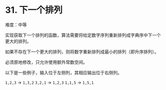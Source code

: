 

# 31. 下一个排列
难度：中等

实现获取下一个排列的函数，算法需要将给定数字序列重新排列成字典序中下一个更大的排列。

如果不存在下一个更大的排列，则将数字重新排列成最小的排列（即升序排列）。

必须原地修改，只允许使用额外常数空间。

以下是一些例子，输入位于左侧列，其相应输出位于右侧列。

`1,2,3` → `1,3,2`
`3,2,1` → `1,2,3`
`1,1,5` → `1,5,1`